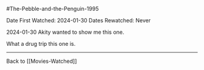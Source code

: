#The-Pebble-and-the-Penguin-1995

Date First Watched:  2024-01-30
Dates Rewatched:  Never

2024-01-30
Akity wanted to show me this one.

What a drug trip this one is.

---
Back to [[Movies-Watched]]